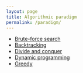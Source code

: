 ```yaml
---
layout: page
title: Algorithmic paradigm
permalink: /paradigm/
---
```


* <a href="/paradigm/brute_force/"> Brute-force search </a>
* <a href="/paradigm/backtracking/"> Backtracking </a>
* <a href="/paradigm/divide_and_conquer/"> Divide and conquer </a>
* <a href="/paradigm/dynamic_programming/"> Dynamic programming </a>
* <a href="/paradigm/greedy/"> Greedy </a>